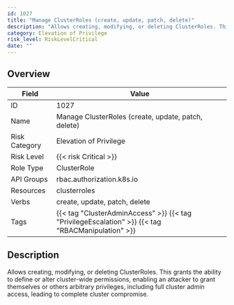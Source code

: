 ```yaml
---
id: 1027
title: "Manage ClusterRoles (create, update, patch, delete)"
description: "Allows creating, modifying, or deleting ClusterRoles. This grants the ability to define or alter cluster-wide permissions, enabling an attacker to grant themselves or others arbitrary privileges, including full cluster admin access, leading to complete cluster compromise."
category: Elevation of Privilege
risk_level: RiskLevelCritical
date: ""
---
```


## Overview

| Field         | Value                                                                                             |
| ------------- | ------------------------------------------------------------------------------------------------- |
| ID            | 1027                                                                                              |
| Name          | Manage ClusterRoles (create, update, patch, delete)                                               |
| Risk Category | Elevation of Privilege                                                                            |
| Risk Level    | {{< risk Critical >}}                                                                             |
| Role Type     | ClusterRole                                                                                       |
| API Groups    | rbac.authorization.k8s.io                                                                         |
| Resources     | clusterroles                                                                                      |
| Verbs         | create, update, patch, delete                                                                     |
| Tags          | {{< tag "ClusterAdminAccess" >}} {{< tag "PrivilegeEscalation" >}} {{< tag "RBACManipulation" >}} |

## Description

Allows creating, modifying, or deleting ClusterRoles. This grants the ability to define or alter cluster-wide permissions, enabling an attacker to grant themselves or others arbitrary privileges, including full cluster admin access, leading to complete cluster compromise.
